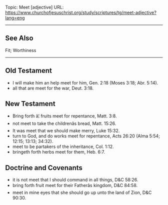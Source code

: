 Topic: Meet [adjective]
URL: https://www.churchofjesuschrist.org/study/scriptures/tg/meet-adjective?lang=eng

---

## See Also

Fit; Worthiness

---

## Old Testament

- I will make him an help meet for him, Gen. 2:18 (Moses 3:18; Abr. 5:14).
- all that are meet for the war, Deut. 3:18.

## New Testament

- Bring forth â¦ fruits meet for repentance, Matt. 3:8.
- not meet to take the childrenâs bread, Matt. 15:26.
- It was meet that we should make merry, Luke 15:32.
- turn to God, and do works meet for repentance, Acts 26:20 (Alma 5:54; 12:15; 13:13; 34:32).
- meet to be partakers of the inheritance, Col. 1:12.
- bringeth forth herbs meet for them, Heb. 6:7.

## Doctrine and Covenants

- it is not meet that I should command in all things, D&C 58:26.
- bring forth fruit meet for their Fatherâs kingdom, D&C 84:58.
- meet in mine eyes that she should go up unto the land of Zion, D&C 90:30.

